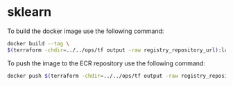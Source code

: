 # sklearn




To build the docker image use the following command:

```bash
docker build --tag \
$(terraform -chdir=../../ops/tf output -raw registry_repository_url):latest .
```

To push the image to the ECR repository use the following command:
```bash
docker push $(terraform -chdir=../../ops/tf output -raw registry_repository_url):latest
```